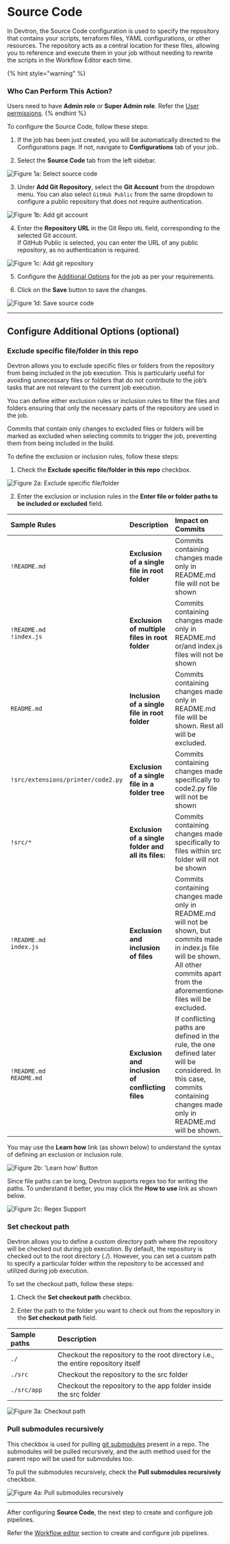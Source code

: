 # Source Code

In Devtron, the Source Code configuration is used to specify the repository that contains your scripts, terraform files, YAML configurations, or other resources. The repository acts as a central location for these files, allowing you to reference and execute them in your job without needing to rewrite the scripts in the Workflow Editor each time.

{% hint style="warning" %}
### Who Can Perform This Action?
Users need to have **Admin role** or **Super Admin role**.
Refer the [User permissions](../../global-configurations/authorization/user-access.md#roles-available-for-jobs).
{% endhint %}

To configure the Source Code, follow these steps:

1. If the job has been just created, you will be automatically directed to the Configurations page. If not, navigate to **Configurations** tab of your job..

2. Select the **Source Code** tab from the left sidebar.

 ![Figure 1a: Select source code](https://devtron-public-asset.s3.us-east-2.amazonaws.com/images/create-job/source-code.jpg)

3. Under **Add Git Repository**, select the **Git Account** from the dropdown menu. You can also select `GitHub Public` from the same dropdown to configure a public repository that does not require authentication.

 ![Figure 1b: Add git account](https://devtron-public-asset.s3.us-east-2.amazonaws.com/images/create-job/source-code-git-account.jpg)

4. Enter the **Repository URL** in the Git Repo `URL` field, corresponding to the selected Git account.<br>
If GitHub Public is selected, you can enter the URL of any public repository, as no authentication is required. 

 ![Figure 1c: Add git repository](https://devtron-public-asset.s3.us-east-2.amazonaws.com/images/create-job/source-code-repo-url.jpg)

5. Configure the [Additional Options](#configure-additional-options-optional) for the job as per your requirements.

6. Click on the **Save** button to save the changes.

 ![Figure 1d: Save source code](https://devtron-public-asset.s3.us-east-2.amazonaws.com/images/create-job/source-code-save.jpg)

---

## Configure Additional Options (optional)

### Exclude specific file/folder in this repo

Devtron allows you to exclude specific files or folders from the repository from being included in the job execution. This is particularly useful for avoiding unnecessary files or folders that do not contribute to the job’s tasks that are not relevant to the current job execution. 

You can define either exclusion rules or inclusion rules to filter the files and folders ensuring that only the necessary parts of the repository are used in the job.

Commits that contain only changes to excluded files or folders will be marked as excluded when selecting commits to trigger the job, preventing them from being included in the build.

To define the exclusion or inclusion rules, follow these steps:

1. Check the **Exclude specific file/folder in this repo** checkbox.

 ![Figure 2a: Exclude specific file/folder](https://devtron-public-asset.s3.us-east-2.amazonaws.com/images/create-job/source-code-exclude-files.jpg)

2. Enter the exclusion or inclusion rules in the **Enter file or folder paths to be included or excluded** field.

 | Sample Rules | Description | Impact on Commits |
 |:---|:---|:---|
 | `!README.md` | **Exclusion of a single file in root folder** | Commits containing changes made only in README.md file will not be shown |
 | `!README.md` <br /> `!index.js` | **Exclusion of multiple files in root folder** |  Commits containing changes made only in README.md or/and index.js files will not be shown |
 |  `README.md` | **Inclusion of a single file in root folder** | Commits containing changes made only in README.md file will be shown. Rest all will be excluded. |
 |  `!src/extensions/printer/code2.py` | **Exclusion of a single file in a folder tree** |Commits containing changes made specifically to code2.py file will not be shown |
 |  `!src/*` | **Exclusion of a single folder and all its files:** |Commits containing changes made specifically to files within src folder will not be shown |
 |  `!README.md` <br/> `index.js` | **Exclusion and inclusion of files** | Commits containing changes made only in README.md will not be shown, but commits made in index.js file will be shown. All other commits apart from the aforementioned files will be excluded. |
 |  `!README.md` <br/> `README.md` | **Exclusion and inclusion of conflicting files** | If conflicting paths are defined in the rule, the one defined later will be considered. In this case, commits containing changes made only in README.md will be shown. |


 You may use the **Learn how** link (as shown below) to understand the syntax of defining an exclusion or inclusion rule.

 ![Figure 2b: 'Learn how' Button](https://devtron-public-asset.s3.us-east-2.amazonaws.com/images/create-job/source-code-learn-how.jpg)

 Since file paths can be long, Devtron supports regex too for writing the paths. To understand it better, you may click the **How to use** link as shown below.

 ![Figure 2c: Regex Support](https://devtron-public-asset.s3.us-east-2.amazonaws.com/images/create-job/source-code-regex.jpg)


### Set checkout path

Devtron allows you to define a custom directory path where the repository will be checked out during job execution. By default, the repository is checked out to the root directory (./). However, you can set a custom path to specify a particular folder within the repository to be accessed and utilized during job execution.

To set the checkout path, follow these steps:

1. Check the **Set checkout path** checkbox.

2. Enter the path to the folder you want to check out from the repository in the **Set checkout path** field.

 |Sample paths|Description|
 |:---|:---|
 |`./`|Checkout the repository to the root directory i.e., the entire repository itself|
 |`./src`|Checkout the repository to the src folder|
 |`./src/app`|Checkout the repository to the app folder inside the src folder|

 ![Figure 3a: Checkout path](https://devtron-public-asset.s3.us-east-2.amazonaws.com/images/create-job/source-code-checkout.jpg)

### Pull submodules recursively

This checkbox is used for pulling [git submodules](https://git-scm.com/book/en/v2/Git-Tools-Submodules) present in a repo. The submodules will be pulled recursively, and the auth method used for the parent repo will be used for submodules too.

To pull the submodules recursively, check the **Pull submodules recursively** checkbox.

![Figure 4a: Pull submodules recursively](https://devtron-public-asset.s3.us-east-2.amazonaws.com/images/create-job/source-code-pull.jpg)

---

After configuring **Source Code**, the next step to create and configure job pipelines.

Refer the [Workflow editor](./workflow-editor-job.md) section to create and configure job pipelines.
